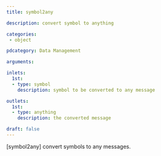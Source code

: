 ```yaml
---
title: symbol2any

description: convert symbol to anything

categories:
 - object

pdcategory: Data Management 

arguments:

inlets:
  1st:
  - type: symbol
    description: symbol to be converted to any message

outlets:
  1st:
  - type: anything
    description: the converted message

draft: false
---
```


[symbol2any] convert symbols to any messages.
